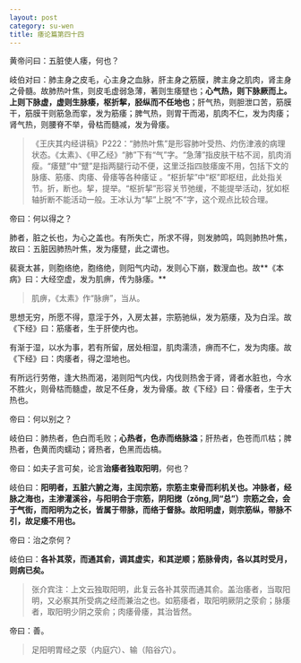 ```yaml
---
layout: post
category: su-wen
title: 痿论篇第四十四
---
```


黄帝问曰：五脏使人痿，何也？

岐伯对曰：肺主身之皮毛，心主身之血脉，肝主身之筋膜，脾主身之肌肉，肾主身之骨髓。故肺热叶焦，则皮毛虚弱急薄，著则生痿躄也；**心气热，则下脉厥而上。上则下脉虚，虚则生脉痿，枢折挈，胫纵而不任地也**；肝气热，则胆泄口苦，筋膜干，筋膜干则筋急而挛，发为筋痿；脾气热，则胃干而渴，肌肉不仁，发为肉痿；肾气热，则腰脊不举，骨枯而髓减，发为骨痿。

>  《王庆其内经讲稿》P222：“肺热叶焦”是形容肺叶受热、灼伤津液的病理状态。《太素》、《甲乙经》“肺”下有“气”字。“急薄”指皮肤干枯不润，肌肉消瘦。“痿躄”中“躄”是指两腿行动不便，这里泛指四肢痿废不用，包括下文的脉痿、筋痿、肉痿、骨痿等各种痿证 。“枢折挈”中“枢”即枢纽，此处指关节。折，断也。挈，提举。“枢折挈”形容关节弛缓，不能提举活动，犹如枢轴折断不能活动一般。王冰认为“挈”上脱“不”字，这个观点比较合理。

帝曰：何以得之？

肺者，脏之长也，为心之盖也。有所失亡，所求不得，则发肺鸣，鸣则肺热叶焦，故曰：五脏因肺热叶焦，发为痿躄，此之谓也。

裴衰太甚，则胞络绝，胞络绝，则阳气内动，发则心下崩，数溲血也。故**《本病》曰：大经空虚，发为肌痹，传为脉痿。**

> 肌痹，《太素》作“脉痹”，当从。

思想无穷，所愿不得，意淫于外，入房太甚，宗筋驰纵，发为筋痿，及为白淫。故《下经》曰：筋痿者，生于肝使内也。

有渐于湿，以水为事，若有所留，居处相湿，肌肉濡渍，痹而不仁，发为肉痿。故《下经》曰：肉痿者，得之湿地也。

有所远行劳倦，逢大热而渴，渴则阳气内伐，内伐则热舍于肾，肾者水脏也，今水不胜火，则骨枯而髓虚，故足不任身，发为骨痿。故《下经》曰：骨痿者，生于大热也。

帝曰：何以别之？

岐伯曰：肺热者，色白而毛败；**心热者，色赤而络脉溢**；肝热者，色苍而爪枯；脾热者，色黄而肉蠕动；肾热者，色黑而齿槁。

帝曰：如夫子言可矣，论言**治痿者独取阳明**，何也？

岐伯曰：**阳明者，五脏六腑之海，主闰宗筋，宗筋主束骨而利机关也。冲脉者，经脉之海也，主渗灌溪谷，与阳明合于宗筋，阴阳揔（zǒng,同“总”）宗筋之会，会于气街，而阳明为之长，皆属于带脉，而络于督脉。故阳明虚，则宗筋纵，带脉不引，故足痿不用也。**

帝曰：治之奈何？

岐伯曰：**各补其荥，而通其俞，调其虚实，和其逆顺；筋脉骨肉，各以其时受月，则病已矣。**

> 张介宾注：上文云独取阳明，此复云各补其荥而通其俞。盖治痿者，当取阳明，又必察其所受病之经而兼治之也。如筋痿者，取阳明厥阴之荥俞；脉痿者，取阳明少阴之荥俞；肉痿骨痿，其治皆然。

帝曰：善。

> 足阳明胃经之荥（内庭穴）、输（陷谷穴）。